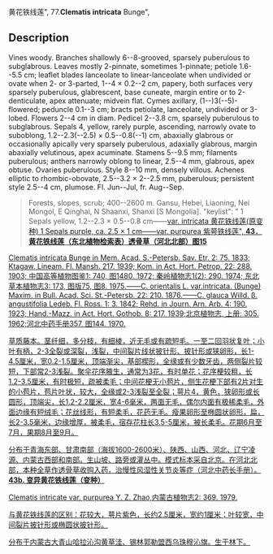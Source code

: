 黄花铁线莲",
77.**Clematis intricata** Bunge",

## Description
Vines woody. Branches shallowly 6--8-grooved, sparsely puberulous to subglabrous. Leaves mostly 2-pinnate, sometimes 1-pinnate; petiole 1.6--5.5 cm; leaflet blades lanceolate to linear-lanceolate when undivided or ovate when 2- or 3-parted, 1--4 × 0.2--2 cm, papery, both surfaces very sparsely puberulous, glabrescent, base cuneate, margin entire or to 2-denticulate, apex attenuate; midvein flat. Cymes axillary, (1--)3(--5)-flowered; peduncle 0.1--3 cm; bracts petiolate, lanceolate, undivided or 3-lobed. Flowers 2--4 cm in diam. Pedicel 2--3.8 cm, sparsely puberulous to subglabrous. Sepals 4, yellow, rarely purple, ascending, narrowly ovate to suboblong, 1.2--2.3(--2.5) × 0.5--0.8(--1) cm, abaxially glabrous or occasionally apically very sparsely puberulous, adaxially glabrous, margin abaxially velutinous, apex acuminate. Stamens 5--9.5 mm; filaments puberulous; anthers narrowly oblong to linear, 2.5--4 mm, glabrous, apex obtuse. Ovaries puberulous. Style 8--10 mm, densely villous. Achenes elliptic to rhombic-obovate, 2.5--3.2 × 2--2.5 mm, puberulous; persistent style 2.5--4 cm, plumose. Fl. Jun--Jul, fr. Aug--Sep.

> Forests, slopes, scrub; 400--2600 m. Gansu, Hebei, Liaoning, Nei Mongol, E Qinghai, N Shaanxi, Shanxi [S Mongolia].
  "keylist": "
1 Sepals yellow, 1.2--2.3 × 0.5--0.8 cm——<a href='/info/Clematis intricata var. intricata?t=foc'>var. intricata 黄花铁线莲(原变种)
1 Sepals purple, ca. 2.5 × 1 cm——<a href='/info/Clematis intricata var. purpurea?t=foc'>var. purpurea 紫萼铁线莲",
**43．黄花铁线莲（东北植物检索表）透骨草（河北北部）图15**

Clematis intricata Bunge in Mem. Acad. S.-Petersb. Sav. Etr. 2: 75. 1833; Ktagaw. Lineam. Fl. Mansh. 217. 1939; Kom. in Act. Hort. Petrop. 22: 288. 1903; 中国高等植物图鉴1: 740, 图1480. 1972; 秦岭植物志1(2): 290. 1974; 东北草本植物志3: 173, 图版75, 图8. 1975.——C. orientalis L. var.intricata. (Bunge) Maxim. in Bull. Acad. Sci. St.-Petersb. 22: 210. 1876.——C. glauca Willd. β. angustifolia Ledeb. Fl. Ross. 1: 3. 1842; Rehd. in Journ. Arn. Arb. 4: 190. 1923; Hand.-Mazz. in Act. Hort. Gothob. 8: 217. 1939;北京植物志, 上册: 305. 1962;河北中药手册357, 图144. 1970.

草质藤本。茎纤细，多分枝，有细棱，近无毛或有疏短毛。一至二回羽状复叶；小叶有柄，2-3全裂或深裂，浅裂，中间裂片线状披针形、披针形或狭卵形，长1-4.5厘米，宽0.2-1.5厘米，顶端渐尖，基部楔形，全缘或有少数牙齿，两侧裂片较短，下部常2-3浅裂。聚伞花序腋生，通常为3花，有时单花；花序梗较粗，长1.2-3.5厘米，有时极短，疏被柔毛；中间花梗无小苞片，侧生花梗下部有2片对生的小苞片，苞片叶状，较大，全缘或2-3浅裂至全裂；萼片4，黄色，狭卵形或长圆形，顶端尖，长1.2-2.2厘米，宽4-6毫米，两面无毛，偶尔内面有极稀柔毛，外面边缘有短绒毛；花丝线形，有短柔毛，花药无毛。瘦果卵形至椭圆状卵形，扁，长2-3.5毫米，边缘增厚，被柔毛，宿存花柱长3.5-5厘米，被长柔毛。花期6月至7月，果期8月至9月。

分布于青海东部、甘肃南部（海拔1600-2600米）、陕西、山西、河北、辽宁凌源、内蒙古西部和南部。生山坡、路旁或灌丛中。模式标本采自北京。在河北北部，本种全草作透骨草收购入药，治慢性风湿性关节炎等症（河北中药长手册）。
**43b. 变异黄花铁线莲（变种）**

Clematis intricate var. purpurea Y. Z. Zhao,内蒙古植物志2: 369. 1979.

与黄花铁线莲的区别：花较大，萼片紫色，长约2.5厘米，宽约1厘米；叶较宽，中间裂片披针形或椭圆状披针形。

分布于内蒙古大青山哈拉沁沟黄草洼、锡林郭勒盟西乌珠穆沁旗。生于林下。
